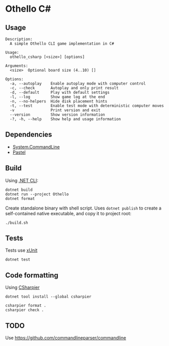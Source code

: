 # Othello C\#

## Usage

```console
Description:
  A simple Othello CLI game implementation in C#

Usage:
  othello_csharp [<size>] [options]

Arguments:
  <size>  Optional board size (4..10) []

Options:
  -a, --autoplay    Enable autoplay mode with computer control
  -c, --check       Autoplay and only print result
  -d, --default     Play with default settings
  -l, --log         Show game log at the end
  -n, --no-helpers  Hide disk placement hints
  -t, --test        Enable test mode with deterministic computer moves
  -v                Print version and exit
  --version         Show version information
  -?, -h, --help    Show help and usage information
```

## Dependencies

* [System.CommandLine](https://github.com/dotnet/command-line-api)
* [Pastel](https://github.com/silkfire/Pastel)

## Build

Using [.NET CLI](https://learn.microsoft.com/en-us/dotnet/core/tools/):

```shell
dotnet build
dotnet run --project Othello
dotnet format
```

Create standalone binary with shell script. Uses `dotnet publish` to create a self-contained native executable,
and copy it to project root:

```shell
./build.sh
```

## Tests

Tests use [xUnit](https://xunit.net/)

```shell
dotnet test
```

## Code formatting

Using [CSharpier](https://github.com/belav/csharpier)

```shell
dotnet tool install --global csharpier

csharpier format .
csharpier check .
```

## TODO

Use <https://github.com/commandlineparser/commandline>

